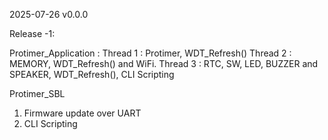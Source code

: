
2025-07-26 v0.0.0

Release -1: 

Protimer_Application : 
Thread 1 : Protimer, WDT_Refresh()
Thread 2 : MEMORY, WDT_Refresh() and WiFi.
Thread 3 : RTC, SW, LED, BUZZER and SPEAKER, WDT_Refresh(), CLI Scripting

Protimer_SBL
1. Firmware update over UART
2. CLI Scripting

